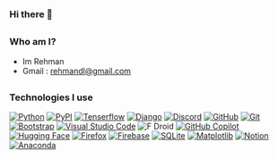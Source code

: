 ### Hi there 👋
##
### Who am I?
 - Im Rehman 
 - Gmail : rehmandl@gmail.com
##
### Technologies I use
[![Python](https://img.shields.io/badge/Python-3776AB?logo=python&logoColor=fff)](#) [![PyPI](https://img.shields.io/badge/PyPI-3775A9?logo=pypi&logoColor=fff)](#) [![Tenserflow](https://img.shields.io/badge/Tensorflow-F05032?logo=tensorflow&logoColor=fff)](#) [![Django](https://img.shields.io/badge/Django-%23092E20.svg?logo=django&logoColor=white)](#) [![Discord](https://img.shields.io/badge/Discord-%235865F2.svg?&logo=discord&logoColor=white)](#) [![GitHub](https://img.shields.io/badge/GitHub-%23121011.svg?logo=github&logoColor=white)](#) [![Git](https://img.shields.io/badge/Git-F05032?logo=git&logoColor=fff)](#) [![Bootstrap](https://img.shields.io/badge/Bootstrap-7952B3?logo=bootstrap&logoColor=fff)](#) [![Visual Studio Code](https://custom-icon-badges.demolab.com/badge/Visual%20Studio%20Code-0078d7.svg?logo=vsc&logoColor=white)](#) ![F Droid](https://img.shields.io/badge/F_Droid-1976D2.svg?&logo=f-droid&logoColor=white) [![GitHub Copilot](https://img.shields.io/badge/GitHub%20Copilot-000?logo=githubcopilot&logoColor=fff)](#) [![Hugging Face](https://img.shields.io/badge/Hugging%20Face-FFD21E?logo=huggingface&logoColor=000)](#) [![Firefox](https://img.shields.io/badge/Firefox-FF7139?logo=Firefox&logoColor=white)](#) [![Firebase](https://img.shields.io/badge/Firebase-039BE5?logo=Firebase&logoColor=white)](#) [![SQLite](https://img.shields.io/badge/SQLite-%2307405e.svg?logo=sqlite&logoColor=white)](#) [![Matplotlib](https://custom-icon-badges.demolab.com/badge/Matplotlib-71D291?logo=matplotlib&logoColor=fff)](#) [![Notion](https://img.shields.io/badge/Notion-000?logo=notion&logoColor=fff)](#) [![Anaconda](https://img.shields.io/badge/Anaconda-44A833?logo=anaconda&logoColor=fff)](#)
</div>


